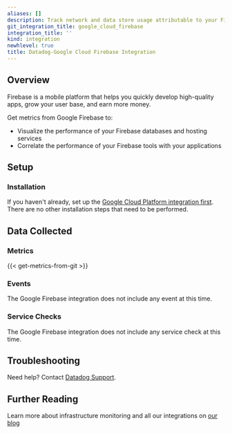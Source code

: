 ```yaml
---
aliases: []
description: Track network and data store usage attributable to your Firebase services.
git_integration_title: google_cloud_firebase
integration_title: ''
kind: integration
newhlevel: true
title: Datadog-Google Cloud Firebase Integration
---
```


## Overview
Firebase is a mobile platform that helps you quickly develop high-quality apps, grow your user base, and earn more money.

Get metrics from Google Firebase to:

* Visualize the performance of your Firebase databases and hosting services
* Correlate the performance of your Firebase tools with your applications

## Setup
### Installation

If you haven't already, set up the [Google Cloud Platform integration first](https://docs.datadoghq.com/integrations/google_cloud_platform/). There are no other installation steps that need to be performed.

## Data Collected
### Metrics
{{< get-metrics-from-git >}}

### Events
The Google Firebase integration does not include any event at this time.

### Service Checks
The Google Firebase integration does not include any service check at this time.

## Troubleshooting
Need help? Contact [Datadog Support](http://docs.datadoghq.com/help/).

## Further Reading
Learn more about infrastructure monitoring and all our integrations on [our blog](https://www.datadoghq.com/blog/)